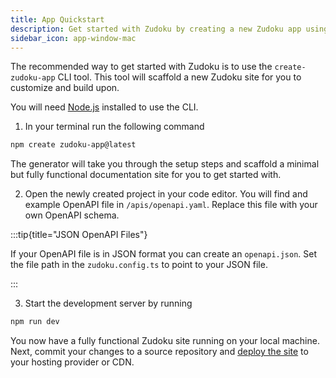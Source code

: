 ```yaml
---
title: App Quickstart
description: Get started with Zudoku by creating a new Zudoku app using the `create-zudoku-app` tool.
sidebar_icon: app-window-mac
---
```


The recommended way to get started with Zudoku is to use the `create-zudoku-app` CLI tool. This tool will scaffold a new Zudoku site for you to customize and build upon.

You will need [Node.js](https://nodejs.org/) installed to use the CLI.

1. In your terminal run the following command

```bash
npm create zudoku-app@latest
```

The generator will take you through the setup steps and scaffold a minimal but fully functional documentation site for you to get started with.

2. Open the newly created project in your code editor. You will find and example OpenAPI file in `/apis/openapi.yaml`. Replace this file with your own OpenAPI schema.

:::tip{title="JSON OpenAPI Files"}

If your OpenAPI file is in JSON format you can create an `openapi.json`. Set the file path in the `zudoku.config.ts` to point to your JSON file.

:::

3. Start the development server by running

```bash
npm run dev
```

You now have a fully functional Zudoku site running on your local machine. Next, commit your changes to a source repository and [deploy the site](./deployment.md) to your hosting provider or CDN.

